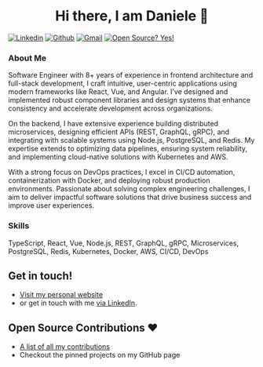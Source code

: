 <h1 align="center">Hi there, I am Daniele 👋</h1>

[![Linkedin](https://img.shields.io/badge/-LinkedIn-blue?style=flat&logo=Linkedin&logoColor=white)](https://www.linkedin.com/in/danieletortora/)
[![Github](https://img.shields.io/badge/-Github-000?style=flat&logo=Github&logoColor=white)](https://github.com/floroz)
[![Gmail](https://img.shields.io/badge/-Gmail-c14438?style=flat&logo=Gmail&logoColor=white)](mailto:contact@danieletortora.com)
[![Open Source? Yes!](https://badgen.net/badge/Open%20Source%20%3F/Yes%21/blue?icon=github)](https://github.com/floroz/floroz/blob/master/CONTRIBUTIONS.md)


### About Me
Software Engineer with 8+ years of experience in frontend architecture and full-stack development, I craft intuitive, user-centric applications using modern frameworks like React, Vue, and Angular. I’ve designed and implemented robust component libraries and design systems that enhance consistency and accelerate development across organizations.

On the backend, I have extensive experience building distributed microservices, designing efficient APIs (REST, GraphQL, gRPC), and integrating with scalable systems using Node.js, PostgreSQL, and Redis. My expertise extends to optimizing data pipelines, ensuring system reliability, and implementing cloud-native solutions with Kubernetes and AWS.

With a strong focus on DevOps practices, I excel in CI/CD automation, containerization with Docker, and deploying robust production environments. Passionate about solving complex engineering challenges, I aim to deliver impactful software solutions that drive business success and improve user experiences.

### Skills

TypeScript, React, Vue, Node.js, REST, GraphQL, gRPC, Microservices, PostgreSQL, Redis, Kubernetes, Docker, AWS, CI/CD, DevOps

## Get in touch!

- [Visit my personal website](https://danieletortora.netlify.app/)
- or get in touch with me [via LinkedIn](https://www.linkedin.com/in/danieletortora/).

## Open Source Contributions :heart:

- [A list of all my contributions](https://github.com/floroz/floroz/blob/master/CONTRIBUTIONS.md)
- Checkout the pinned projects on my GitHub page


